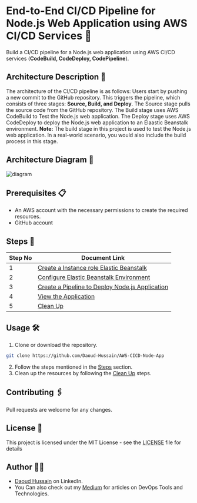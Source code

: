 # End-to-End CI/CD Pipeline for Node.js Web Application using AWS CI/CD Services 🚀

Build a CI/CD pipeline for a Node.js web application using AWS CI/CD services (**CodeBuild, CodeDeploy, CodePipeline**).

## Architecture Description 📝

The architecture of the CI/CD pipeline is as follows:
Users start by pushing a new commit to the GitHub repository. This triggers the pipeline, which consists of three stages: **Source, Build, and Deploy**. The Source stage pulls the source code from the GitHub repository. The Build stage uses AWS CodeBuild to Test the Node.js web application. The Deploy stage uses AWS CodeDeploy to deploy the Node.js web application to an Elaastic Beanstalk environment.
**Note:** The build stage in this project is used to test the Node.js web application. In a real-world scenario, you would also include the build process in this stage.

## Architecture Diagram 📌
![diagram](https://github.com/user-attachments/assets/c5919c0d-8e00-4c74-a22a-79058b45c67d)

## Prerequisites 📋

- An AWS account with the necessary permissions to create the required resources.
- GitHub account

## Steps 📝

| Step No | Document Link |
| ------ | ------ |
| 1 | [Create a Instance role Elastic Beanstalk][Step-1] |
| 2 | [Configure Elastic Beanstalk Environment][Step-2] |
| 3 | [Create a Pipeline to Deploy Node.js Application][Step-3] |
| 4 | [View the Application][Step-4] |
| 5 | [Clean Up][Step-5] |


   [Step-1]: <./Steps/step1.md>
   [Step-2]: <./Steps/step2.md>   
   [Step-3]: <./Steps/step3.md>
   [Step-4]: <./Steps/step4.md>
   [Step-5]: <./Steps/step5.md>

## Usage 🛠️

1. Clone or download the repository.
```sh
git clone https://github.com/Daoud-Hussain/AWS-CICD-Node-App
```
2. Follow the steps mentioned in the [Steps](#steps-) section.
3. Clean up the resources by following the [Clean Up](./Steps/step5.md) steps.

## Contributing 🖇️

Pull requests are welcome for any changes.

## License 📄

This project is licensed under the MIT License - see the [LICENSE](LICENSE) file for details

## Author 🙋‍♂

- [Daoud Hussain](https://www.linkedin.com/in/daoud-hussain/) on LinkedIn.
- You Can also check out my [Medium](https://medium.com/@dev.daoudhussain) for articles on DevOps Tools and Technologies.️
